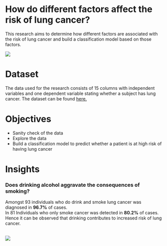 # How do different factors affect the risk of lung cancer?
This research aims to determine how different factors are associated with the risk of lung cancer and build a classification model based on those factors. 

<img src="https://encrypted-tbn0.gstatic.com/images?q=tbn:ANd9GcSfP3kxirueVvH6uePuDEXEx6cNv-v9R2TLTA&s">

# Dataset 
The data used for the research consists of 15 columns with independent variables and one dependent variable stating whether a subject has lung cancer.
The dataset can be found <a href="https://www.kaggle.com/datasets/mysarahmadbhat/lung-cancer">here.</a>

# Objectives
<ul>
  <li>Sanity check of the data</li>
  <li>Explore the data</li>
  <li>Build a classification model to predict whether a patient is at high risk of having lung cancer</li>
</ul>

# Insights

### Does drinking alcohol aggravate the consequences of smoking?
Amongst 93 individuals who do drink and smoke lung cancer was diagnosed in **96.7%** of cases.<br>
In 81 Individuals who only smoke cancer was detected in **80.2%** of cases. <br>
Hence it can be observed that drinking contributes to increased risk of lung cancer.<br><br>

<img src="https://ci3.googleusercontent.com/mail-img-att/AGAZnRpGGnCxhpOMcxNNt61PxKtB8JCpiZzvchbQzDKUwJXjSxEzZDrjBqHNvxEM7ngnS5AxJzn4GtwCAQGXkijOgG0oQUWhapcdPQIhGIzya1n6qylgBUBXGY41IVHKmhQvc43Fgl60HqaQ7WPO_ddNq46Sq0AdXTJP2UTbZNg7vrdzKF5rtMztvtCy0XM6eTlh5RH23el6ITvyEWOdyhb82Vl5LB1Epsd7LoMTkqfpgp3LKS2siyWnU78Wy913FYoQuoJtMuwv4B5TDbJOMV440uEggbWF_WOYr4yIPaKUdv5KW1BCz2HbQanf-wEIyuPjBQ2wQQaiCTz4MLCLAZZ5TnNechPgk9r2j9AdS4W9gMR7NzrC-9kiMem2HePqh2ChYloTaiGqdUTuYX43kFa2EpTdrLf8BP9gqd_EHtM4xiPtZqp_RiiBIQHHzpiciKQZa-19WTz4YS8A5uD34ZugNvVXaeJIBrLln9ImCnfuQAL5TJi7VY6o22XXhnbWxwN-uGgYvDQYZruaRsDCGCCHcLzU5qxqZFGlVgJZkXd07cH8OlmzuLXaag50IzRiyH0QRigrTmId9LziKWVTkTazMaPLLJT_L7x4uLjZ3fJuVeQx5Pf-Bv3-QJTiBIPacatzGJWEi0u66WJETgpi0T7cZN9IMfUbr0qrO_mUMnvqAXtKFTb-l1yhn1D2B7SGM9huqe5JXIAxhCuTjzw2RRv6H59qusEEiOimKcbQDC62GAjRQlj8Jxa7Mum-m1ho_4vbDXHLntxxhGvnMpmwXY8hkkzJ6SKa3bRn759p3d_VKToA1hBPXdmaYYVf69ukis_xZ-ZIzXE2EZ1WSMuFMkUp7s_SPojlzkEKFroD7Ayh0TVDHo7hZLyxQq6OmWEH5IEy797uuJEL69gIITCChgNQF0xgyxqrKQjAqE1Bhy8ASoCDabZaqzrPsFgu2CVYJ2JvEz-ab07lbZMNlAJHatCfPqsvr3obrgGQ7IIEWkhRc6Xn31SVvT_P0GAUjF2iUcM09n4SD-hxq5WCsclVBAea=s0-l75-ft">

